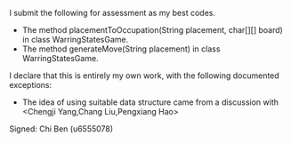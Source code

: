 I submit the following for assessment as my best codes.

* The method placementToOccupation(String placement, char[][] board)  in class WarringStatesGame.
* The method generateMove(String placement) in class WarringStatesGame.

I declare that this is entirely my own work, with the following documented exceptions:

* The idea of using suitable data structure came from a discussion with <Chengji Yang,Chang Liu,Pengxiang Hao>

Signed: Chi Ben (u6555078)

